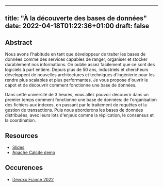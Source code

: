 
---
title: "À la découverte des bases de données"
date: 2022-04-18T01:22:36+01:00
draft: false
---

## Abstract

Nous avons l'habitude en tant que développeur de traiter les bases de données comme des services capables de ranger, organiser et stocker durablement nos informations. On oublie assez facilement que ce sont des logiciels à part entière. Depuis plus de 50 ans, industriels et chercheurs développent de nouvelles architectures et techniques d'ingénierie pour les rendre plus scalables et plus performantes. Je vous propose d'ouvrir le capot et de découvrir comment fonctionne une base de données.

Dans cette université de 3 heures, vous allez pouvoir découvrir dans un premier temps comment fonctionne une base de données: de l'organisation des fichiers aux indexes, en passant par le traitement de requêtes et la gestion de transactions. Puis nous aborderons les bases de données distribuées, avec leurs lots d'enjeux comme la réplication, le consensus et la coordination.


## Resources

* [Slides](https://docs.google.com/presentation/d/1re_nqAKkg8TMMJ_dW2rwepRs01L7I8cYval64GwIq4Y/edit?usp=sharing)
* [Apache Calcite demo](https://github.com/PierreZ/demo-calcite-devoxx)

## Occurences

* [Devoxx France 2022](https://cfp.devoxx.fr/2022/talk/WMS-7886/A_la_decouverte_des_bases_de_donnees)